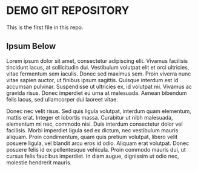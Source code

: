 # DEMO GIT REPOSITORY

This is the first file in this repo.

## Ipsum Below

Lorem ipsum dolor sit amet, consectetur adipiscing elit. Vivamus facilisis tincidunt lacus, at sollicitudin dui. Vestibulum volutpat elit et orci ultricies, vitae fermentum sem iaculis. Donec sed maximus sem. Proin viverra nunc vitae sapien auctor, ut finibus ipsum sagittis. Quisque interdum est id accumsan pulvinar. Suspendisse ut ultricies ex, id volutpat mi. Vivamus ac gravida risus. Donec imperdiet eu urna at malesuada. Aenean bibendum felis lacus, sed ullamcorper dui laoreet vitae.

Donec nec velit risus. Sed quis ligula volutpat, interdum quam elementum, mattis erat. Integer et lobortis massa. Curabitur ut nibh malesuada, elementum mi nec, commodo nisi. Duis interdum consectetur dolor vel facilisis. Morbi imperdiet ligula sed ex dictum, nec vestibulum mauris aliquam. Proin condimentum, quam quis pretium volutpat, libero velit posuere ligula, vel blandit arcu eros id odio. Aliquam erat volutpat. Donec posuere felis id ex pellentesque vehicula. Proin commodo mauris dui, ut cursus felis faucibus imperdiet. In diam augue, dignissim ut odio nec, molestie hendrerit mauris.